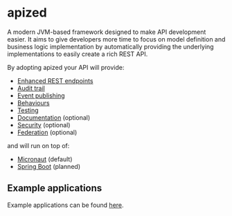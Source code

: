 # apized 

A modern JVM-based framework designed to make API development easier. It aims to give
developers more time to focus on model definition and business logic implementation by automatically providing the
underlying implementations to easily create a rich REST API.

By adopting apized your API will provide:

- [Enhanced REST endpoints](/documentation?id=enhanced-rest-endpoints)
- [Audit trail](/documentation?id=audit-trail)
- [Event publishing](/documentation?id=event-publishing)
- [Behaviours](/documentation?id=behaviours)
- [Testing](/documentation?id=testing)
- [Documentation](/documentation?id=documentation) (optional)
- [Security](/documentation?id=security) (optional)
- [Federation](/documentation?id=federation) (optional)

and will run on top of:

- [Micronaut](/documentation?id=micronaut) (default)
- [Spring Boot](/documentation?id=spring-boot) (planned)

## Example applications

Example applications can be found [here](https://github.com/apized/samples).